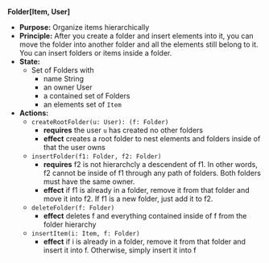 **Folder[Item, User]**  
- **Purpose:** Organize items hierarchically  
- **Principle:** After you create a folder and insert elements into it, you can move the folder into another folder and all the elements still belong to it.  You can insert folders or items inside a folder.
- **State:** 
    - Set of Folders with 
        - name String
        - an owner User
        - a contained set of Folders
        - an elements set of `Item`
- **Actions:** 
    - `createRootFolder(u: User): (f: Folder)`
        - **requires** the user `u` has created no other folders
        - **effect** creates a root folder to nest elements and folders inside of that the user owns
    - `insertFolder(f1: Folder, f2: Folder)`
        - **requires** f2 is not hierarchcly a descendent of f1.  In other words, f2 cannot be inside of f1 through any path of folders.  Both folders must have the same owner.
        - **effect** if f1 is already in a folder, remove it from that folder and move it into f2.  If f1 is a new folder, just add it to f2.
    - `deleteFolder(f: Folder)`
        - **effect** deletes f and everything contained inside of f from the folder hierarchy 
    - `insertItem(i: Item, f: Folder)`
        - **effect** if i is already in a folder, remove it from that folder and insert it into f.  Otherwise, simply insert it into f